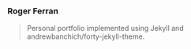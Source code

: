 ### Roger Ferran

> Personal portfolio implemented using Jekyll and andrewbanchich/forty-jekyll-theme.
